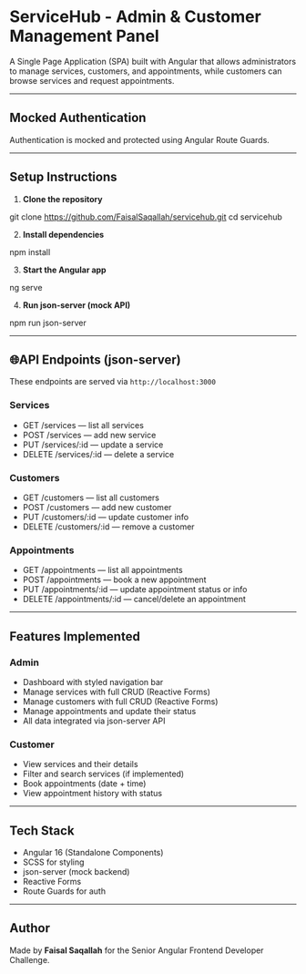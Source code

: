 # ServiceHub - Admin & Customer Management Panel

A Single Page Application (SPA) built with Angular that allows administrators to manage services, customers, and appointments, while customers can browse services and request appointments.

---

##  Mocked Authentication

Authentication is mocked and protected using Angular Route Guards.

---

##  Setup Instructions

1. **Clone the repository**

git clone https://github.com/FaisalSaqallah/servicehub.git
cd servicehub

2. **Install dependencies**

npm install

3. **Start the Angular app**

ng serve

4. **Run json-server (mock API)**

npm run json-server

---

## 🌐API Endpoints (json-server)

These endpoints are served via `http://localhost:3000`

### Services
- GET /services — list all services
- POST /services — add new service
- PUT /services/:id — update a service
- DELETE /services/:id — delete a service

### Customers
- GET /customers — list all customers
- POST /customers — add new customer
- PUT /customers/:id — update customer info
- DELETE /customers/:id — remove a customer

### Appointments
- GET /appointments — list all appointments
- POST /appointments — book a new appointment
- PUT /appointments/:id — update appointment status or info
- DELETE /appointments/:id — cancel/delete an appointment

---

## Features Implemented

### Admin
- Dashboard with styled navigation bar
- Manage services with full CRUD (Reactive Forms)
- Manage customers with full CRUD (Reactive Forms)
- Manage appointments and update their status
- All data integrated via json-server API

### Customer
- View services and their details
- Filter and search services (if implemented)
- Book appointments (date + time)
- View appointment history with status

---

##  Tech Stack

- Angular 16 (Standalone Components)
- SCSS for styling
- json-server (mock backend)
- Reactive Forms
- Route Guards for auth

---

##  Author

Made by **Faisal Saqallah** for the Senior Angular Frontend Developer Challenge.

